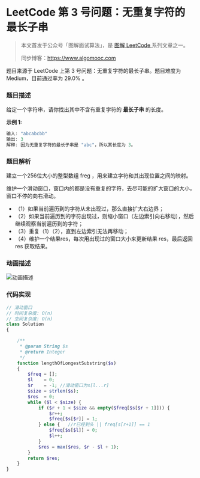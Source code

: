 # LeetCode 第 3 号问题：无重复字符的最长子串

> 本文首发于公众号「图解面试算法」，是 [图解 LeetCode ](<https://github.com/MisterBooo/LeetCodeAnimation>) 系列文章之一。
>
> 同步博客：https://www.algomooc.com

题目来源于 LeetCode 上第 3 号问题：无重复字符的最长子串。题目难度为 Medium，目前通过率为 29.0% 。

### 题目描述

给定一个字符串，请你找出其中不含有重复字符的 **最长子串** 的长度。

**示例 1:**

```java
输入: "abcabcbb"
输出: 3 
解释: 因为无重复字符的最长子串是 "abc"，所以其长度为 3。
```

### 题目解析

建立一个256位大小的整型数组 freg ，用来建立字符和其出现位置之间的映射。

维护一个滑动窗口，窗口内的都是没有重复的字符，去尽可能的扩大窗口的大小，窗口不停的向右滑动。

- （1）如果当前遍历到的字符从未出现过，那么直接扩大右边界；
- （2）如果当前遍历到的字符出现过，则缩小窗口（左边索引向右移动），然后继续观察当前遍历到的字符；
- （3）重复（1）（2），直到左边索引无法再移动；
- （4）维护一个结果res，每次用出现过的窗口大小来更新结果 res，最后返回 res 获取结果。

### 动画描述

![动画描述](/Animation/0003-Longest-Substring-Without-Repeating-Characters)

### 代码实现

```php
// 滑动窗口
// 时间复杂度: O(n)
// 空间复杂度: O(n)
class Solution
{

    /**
     * @param String $s
     * @return Integer
     */
    function lengthOfLongestSubstring($s)
    {
        $freq = [];
        $l    = 0;
        $r    = -1; //滑动窗口为s[l...r]
        $size = strlen($s);
        $res  = 0;
        while ($l < $size) {
            if ($r + 1 < $size && empty($freq[$s[$r + 1]])) {
                $r++;
                $freq[$s[$r]] = 1;
            } else {   //r已经到头 || freq[s[r+1]] == 1
                $freq[$s[$l]] = 0;
                $l++;
            }
            $res = max($res, $r - $l + 1);
        }
        return $res;
    }
}
```
